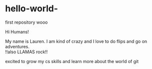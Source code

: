 # hello-world-
first repository wooo

Hi Humans!

My name is Lauren. I am kind of crazy and I love to do flips and go on adventures.  
!!also LLAMAS rock!!

excited to grow my cs skills and learn more about the world of git 
